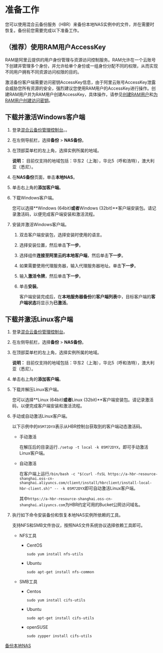 # 准备工作

您可以使用混合云备份服务（HBR）来备份本地NAS实例中的文件，并在需要时恢复。备份前您需要完成以下准备工作。

## （推荐）使用RAM用户AccessKey

RAM是阿里云提供的用户身份管理与资源访问控制服务。RAM允许在一个云账号下创建并管理多个身份，并允许给单个身份或一组身份分配不同的权限，从而实现不同用户拥有不同资源访问权限的目的。

激活备份客户端需要访问密钥AccessKey信息，由于阿里云账号AccessKey泄露会威胁您所有资源的安全，强烈建议您使用RAM用户的AccessKey进行操作。创建RAM用户并为RAM用户创建AccessKey，具体操作，请参见[创建RAM用户](/intl.zh-CN/用户管理/基本操作/创建RAM用户.md)和[为RAM用户创建访问密钥](/intl.zh-CN/安全设置/访问密钥/为RAM用户创建访问密钥.md)。

## 下载并激活Windows客户端

1.  登录[混合云备份管理控制台](https://hbr.console.aliyun.com)。。

2.  在左侧导航栏，选择**备份** \> **NAS备份**。

3.  在顶部菜单栏的左上角，选择实例所属的地域。

    **说明：** 目前仅支持的地域包括：华东2（上海），华北5（呼和浩特），澳大利亚（悉尼）。

4.  在**NAS备份**页面，单击**本地NAS**。

5.  单击右上角的**添加客户端**。

6.  下载Windows客户端。

    您可以选择**Windows \(64bit\)**或者**Windows \(32bit\)**客户端安装包。请记录激活码，以便完成客户端安装和激活流程。

7.  安装并激活Windows客户端。

    1.  双击客户端安装包，选择安装时使用的语言。

    2.  选择安装位置，然后单击**下一步**。

    3.  选择组件**连接至阿里云的本地客户端**，然后单击**下一步**。

    4.  如果需要使用代理服务器，输入代理服务器地址。单击**下一步**。

    5.  输入**激活令牌**，然后单击**下一步**。

    6.  单击**安装**。

        客户端安装完成后，在**本地服务器备份**的**客户端列表**中，目标客户端的**客户端状态**将显示为**已激活**。


## 下载并激活Linux客户端

1.  登录[混合云备份管理控制台](https://hbr.console.aliyun.com)。

2.  在左侧导航栏，选择**备份** \> **NAS备份**。

3.  在顶部菜单栏的左上角，选择实例所属的地域。

    **说明：** 目前仅支持的地域包括：华东2（上海），华北5（呼和浩特），澳大利亚（悉尼）。

4.  单击右上角的**添加客户端**。

5.  下载并解压Linux客户端。

    您可以选择**Linux \(64bit\)**或者**Linux \(32bit\)**客户端安装包。请记录激活码，以便完成客户端安装和激活流程。

6.  手动或自动激活Linux客户端。

    以下示例中的`05M72DYX`表示从HBR控制台获取到的客户端动态激活码。

    -   手动激活

        在解压后的目录运行`./setup -t local -k 05M72DYX`，即可手动激活Linux客户端。

    -   自动激活

        在客户端上运行`/bin/bash -c "$(curl -fsSL https://a-hbr-resource-shanghai.oss-cn-shanghai.aliyuncs.com/client/install/hbrclient/install-local-hbr-client.sh)" -- -k 05M72DYX`即可自动激活Linux客户端。

        其中`https://a-hbr-resource-shanghai.oss-cn-shanghai.aliyuncs.com`为HBR约定可用的Bucket公网访问域名。

7.  执行如下命令安装备份和恢复本地NAS实例所依赖的工具。

    支持NFS和SMB文件协议，按照NAS文件系统协议选择依赖工具即可。

    -   NFS工具
        -   CentOS

            ```
            sudo yum install nfs-utils
            ```

        -   Ubuntu

            ```
            sudo apt-get install nfs-common
            ```

    -   SMB工具
        -   Centos

            ```
            sudo yum install cifs-utils
            ```

        -   Ubuntu

            ```
            sudo apt-get install cifs-utils
            ```

        -   openSUSE

            ```
            sudo zypper install cifs-utils
            ```


[备份本地NAS](/intl.zh-CN/NAS备份教程/本地NAS备份/备份本地NAS.md)

